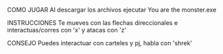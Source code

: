 COMO JUGAR
Al descargar los archivos ejecutar You are the monster.exe

INSTRUCCIONES
Te mueves con las flechas direccionales e interactuas/corres con 'x' y atacas con 'z'

CONSEJO
Puedes interactuar con carteles y pj, habla con 'shrek'
